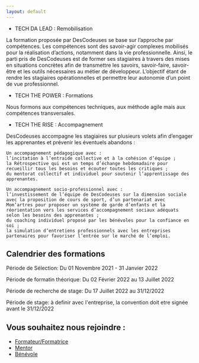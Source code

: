 ```yaml
---
layout: default
---
```



<div id="remobilisation">
  <ul>
    <li>TECH DA LEAD : Remobilisation</li>
  </ul>  
  <p>
    La formation proposée par DesCodeuses se base sur l’approche par compétences. 
    Les compétences sont des savoir-agir complexes mobilisés pour la réalisation d’actions, notamment dans la vie professionnelle. Ainsi, le parti pris de DesCodeuses est de former ses stagiaires à travers des mises en situations concrètes afin de transmettre les savoirs, savoir-faire, savoir-être et les outils nécessaires au métier de développeur. 
    L’objectif étant de rendre les stagiaires opérationnelles et permettre leur autonomie d’un point de vue professionnel.
  </p>
</div>
<div id="formations">
  <ul>
    <li>TECH THE POWER : Formations</li>
  </ul>
  <p>
    Nous formons aux compétences techniques,  aux méthode agile mais aux compétences transversales.
  </p>
</div>
<div id="accompagnement">
  <ul>
    <li>TECH THE RISE : Accompagnement</li>
  </ul>
  <p>DesCodeuses accompagne les stagiaires sur plusieurs volets afin d’engager les apprenantes et prévenir les éventuels abandons :

    Un accompagnement pédagogique avec :
    l’incitation à l’entraide collective et à la cohésion d’équipe ;
    la Rétrospective qui est un temps d’échange hebdomadaire pour recueillir tous les besoins et écouter toutes les critiques ;
    du mentorat collectif et individuel pour soutenir l’apprentissage des apprenantes.
    
    Un accompagnement socio-professionnel avec :
    l’investissement de l’équipe de DesCodeuses sur la dimension sociale avec la proposition de cours de sport, d’un partenariat avec Mom’artres pour proposer un système de garde d’enfants et la réorientation vers les services d’accompagnement sociaux adéquats selon les besoins des apprenantes ;
    du coaching individuel proposé par les bénévoles pour la confiance en soi ;
    la simulation d’entretiens professionnels avec les entreprises partenaires pour favoriser l’entrée sur le marché de l’emploi.
  </p>
</div>

<section>
  <h2>Calendrier des formations</h2>
  <p>Période de Sélection: Du 01 Novembre 2021 -  31 Janvier 2022</p>
  <p>Période de formatin théorique: Du 02 Février 2022 au 13 Juillet 2022</p>
  <p>Période de recherche de stage: Du 17 Juillet 2022 au 31/12/2022</p>
  <p>Période de stage: à definir avec l'entreprise, la convention doit etre signée avant le 31/12/2022</p>
</section>

<section>
  <h2>Vous souhaitez nous rejoindre :</h2>
  <ul>
    <li><a href="mailto:contact@descodeuses.org?subject=Devenir formateur">Formateur/Formatrice</a></li>
    <li><a href="mailto:contact@descodeuses.org?subject=Devenir mentor">Mentor</a></li>
    <li><a href="mailto:contact@descodeuses.org?subject=Devenir bénévole">Bénévole</a></li>
  </ul>
</section>